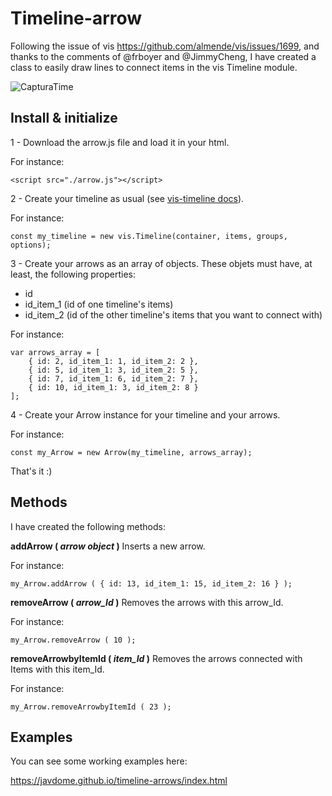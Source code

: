 # Timeline-arrow

Following the issue of vis https://github.com/almende/vis/issues/1699, and thanks to the comments of @frboyer and @JimmyCheng, I have created a class to easily draw lines to connect items in the vis Timeline module.

![CapturaTime](https://user-images.githubusercontent.com/36993404/59111595-9d830600-8941-11e9-8cb8-8d7b72701a71.JPG)


## Install & initialize

1 - Download the arrow.js file and load it in your html.

For instance:

```
<script src="./arrow.js"></script>
```

2 - Create your timeline as usual (see [vis-timeline docs](https://visjs.github.io/vis-timeline/docs/timeline/)).

For instance:

```
const my_timeline = new vis.Timeline(container, items, groups, options);
```


3 - Create your arrows as an array of objects. These objets must have, at least, the following properties:
* id
* id_item_1 (id of one timeline's items)
* id_item_2 (id of the other timeline's items that you want to connect with)

For instance:

```
var arrows_array = [
    { id: 2, id_item_1: 1, id_item_2: 2 },
    { id: 5, id_item_1: 3, id_item_2: 5 },
    { id: 7, id_item_1: 6, id_item_2: 7 },
    { id: 10, id_item_1: 3, id_item_2: 8 }
];
```

4 - Create your Arrow instance for your timeline and your arrows.

For instance:

```
const my_Arrow = new Arrow(my_timeline, arrows_array);
```

That's it :)


## Methods

I have created the following methods:

**addArrow ( *arrow object* )**  Inserts a new arrow.

For instance:
```
my_Arrow.addArrow ( { id: 13, id_item_1: 15, id_item_2: 16 } );
```

**removeArrow ( *arrow_Id* )**   Removes the arrows with this arrow_Id. 

For instance:
```
my_Arrow.removeArrow ( 10 );
```

**removeArrowbyItemId ( *item_Id* )**   Removes the arrows connected with Items with this item_Id.

For instance:
```
my_Arrow.removeArrowbyItemId ( 23 );
```

## Examples

You can see some working examples here:

https://javdome.github.io/timeline-arrows/index.html
